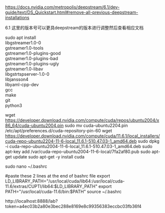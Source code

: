 

https://docs.nvidia.com/metropolis/deepstream/6.1/dev-guide/text/DS_Quickstart.html#remove-all-previous-deepstream-installations

6.1 这里的版本号可以更具deepstream的版本进行调整然后查看相应文档



sudo apt install \
libgstreamer1.0-0 \
gstreamer1.0-tools \
gstreamer1.0-plugins-good \
gstreamer1.0-plugins-bad \
gstreamer1.0-plugins-ugly \
gstreamer1.0-libav \
libgstrtspserver-1.0-0 \
libjansson4 \
libyaml-cpp-dev \
gcc \
make \
git \
python3



wget https://developer.download.nvidia.com/compute/cuda/repos/ubuntu2004/x86_64/cuda-ubuntu2004.pin
sudo mv cuda-ubuntu2204.pin /etc/apt/preferences.d/cuda-repository-pin-60
wget https://developer.download.nvidia.com/compute/cuda/11.6.1/local_installers/cuda-repo-ubuntu2204-11-6-local_11.6.1-510.47.03-1_amd64.deb
sudo dpkg -i cuda-repo-ubuntu2004-11-6-local_11.6.1-510.47.03-1_amd64.deb
sudo apt-key add /var/cuda-repo-ubuntu2004-11-6-local/7fa2af80.pub
sudo apt-get update
sudo apt-get -y install cuda
    
    
    
sudo nano ~/.bashrc
    
#paste these 2 lines at the end of bashrc file
export LD_LIBRARY_PATH="/usr/local/cuda/lib64:/usr/local/cuda-11.6/extras/CUPTI/lib64:$LD_LIBRARY_PATH"
export PATH="/usr/local/cuda-11.6/bin:$PATH"
source ~/.bashrc

http://localhost:8888/lab?token=a4ec03b2a80e3bec288e8169e8c99356383eccbc03fb36f4